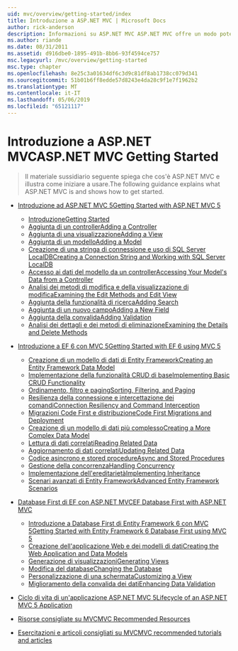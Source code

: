 ```yaml
---
uid: mvc/overview/getting-started/index
title: Introduzione a ASP.NET MVC | Microsoft Docs
author: rick-anderson
description: Informazioni su ASP.NET MVC ASP.NET MVC offre un modo potente, basato su modelli per creare siti Web dinamici che consente una netta separazione dei compiti e tale g...
ms.author: riande
ms.date: 08/31/2011
ms.assetid: d916dbe0-1895-491b-8bb6-93f4594ce757
msc.legacyurl: /mvc/overview/getting-started
msc.type: chapter
ms.openlocfilehash: 8e25c3a01634df6c3d9c81df8ab1738cc079d341
ms.sourcegitcommit: 51b01b6ff8edde57d8243e4da28c9f1e7f1962b2
ms.translationtype: MT
ms.contentlocale: it-IT
ms.lasthandoff: 05/06/2019
ms.locfileid: "65121117"
---
```

# <a name="aspnet-mvc-getting-started"></a><span data-ttu-id="d459b-103">Introduzione a ASP.NET MVC</span><span class="sxs-lookup"><span data-stu-id="d459b-103">ASP.NET MVC Getting Started</span></span>

> <span data-ttu-id="d459b-104">Il materiale sussidiario seguente spiega che cos'è ASP.NET MVC e illustra come iniziare a usare.</span><span class="sxs-lookup"><span data-stu-id="d459b-104">The following guidance explains what ASP.NET MVC is and shows how to get started.</span></span>

- [<span data-ttu-id="d459b-105">Introduzione ad ASP.NET MVC 5</span><span class="sxs-lookup"><span data-stu-id="d459b-105">Getting Started with ASP.NET MVC 5</span></span>](introduction/index.md)

    - [<span data-ttu-id="d459b-106">Introduzione</span><span class="sxs-lookup"><span data-stu-id="d459b-106">Getting Started</span></span>](introduction/getting-started.md)
    - [<span data-ttu-id="d459b-107">Aggiunta di un controller</span><span class="sxs-lookup"><span data-stu-id="d459b-107">Adding a Controller</span></span>](introduction/adding-a-controller.md)
    - [<span data-ttu-id="d459b-108">Aggiunta di una visualizzazione</span><span class="sxs-lookup"><span data-stu-id="d459b-108">Adding a View</span></span>](introduction/adding-a-view.md)
    - [<span data-ttu-id="d459b-109">Aggiunta di un modello</span><span class="sxs-lookup"><span data-stu-id="d459b-109">Adding a Model</span></span>](introduction/adding-a-model.md)
    - [<span data-ttu-id="d459b-110">Creazione di una stringa di connessione e uso di SQL Server LocalDB</span><span class="sxs-lookup"><span data-stu-id="d459b-110">Creating a Connection String and Working with SQL Server LocalDB</span></span>](introduction/creating-a-connection-string.md)
    - [<span data-ttu-id="d459b-111">Accesso ai dati del modello da un controller</span><span class="sxs-lookup"><span data-stu-id="d459b-111">Accessing Your Model's Data from a Controller</span></span>](introduction/accessing-your-models-data-from-a-controller.md)
    - [<span data-ttu-id="d459b-112">Analisi dei metodi di modifica e della visualizzazione di modifica</span><span class="sxs-lookup"><span data-stu-id="d459b-112">Examining the Edit Methods and Edit View</span></span>](introduction/examining-the-edit-methods-and-edit-view.md)
    - [<span data-ttu-id="d459b-113">Aggiunta della funzionalità di ricerca</span><span class="sxs-lookup"><span data-stu-id="d459b-113">Adding Search</span></span>](introduction/adding-search.md)
    - [<span data-ttu-id="d459b-114">Aggiunta di un nuovo campo</span><span class="sxs-lookup"><span data-stu-id="d459b-114">Adding a New Field</span></span>](introduction/adding-a-new-field.md)
    - [<span data-ttu-id="d459b-115">Aggiunta della convalida</span><span class="sxs-lookup"><span data-stu-id="d459b-115">Adding Validation</span></span>](introduction/adding-validation.md)
    - [<span data-ttu-id="d459b-116">Analisi dei dettagli e dei metodi di eliminazione</span><span class="sxs-lookup"><span data-stu-id="d459b-116">Examining the Details and Delete Methods</span></span>](introduction/examining-the-details-and-delete-methods.md)
- [<span data-ttu-id="d459b-117">Introduzione a EF 6 con MVC 5</span><span class="sxs-lookup"><span data-stu-id="d459b-117">Getting Started with EF 6 using MVC 5</span></span>](getting-started-with-ef-using-mvc/index.md)

    - [<span data-ttu-id="d459b-118">Creazione di un modello di dati di Entity Framework</span><span class="sxs-lookup"><span data-stu-id="d459b-118">Creating an Entity Framework Data Model</span></span>](getting-started-with-ef-using-mvc/creating-an-entity-framework-data-model-for-an-asp-net-mvc-application.md)
    - [<span data-ttu-id="d459b-119">Implementazione della funzionalità CRUD di base</span><span class="sxs-lookup"><span data-stu-id="d459b-119">Implementing Basic CRUD Functionality</span></span>](getting-started-with-ef-using-mvc/implementing-basic-crud-functionality-with-the-entity-framework-in-asp-net-mvc-application.md)
    - [<span data-ttu-id="d459b-120">Ordinamento, filtro e paging</span><span class="sxs-lookup"><span data-stu-id="d459b-120">Sorting, Filtering, and Paging</span></span>](getting-started-with-ef-using-mvc/sorting-filtering-and-paging-with-the-entity-framework-in-an-asp-net-mvc-application.md)
    - [<span data-ttu-id="d459b-121">Resilienza della connessione e intercettazione dei comandi</span><span class="sxs-lookup"><span data-stu-id="d459b-121">Connection Resiliency and Command Interception</span></span>](getting-started-with-ef-using-mvc/connection-resiliency-and-command-interception-with-the-entity-framework-in-an-asp-net-mvc-application.md)
    - [<span data-ttu-id="d459b-122">Migrazioni Code First e distribuzione</span><span class="sxs-lookup"><span data-stu-id="d459b-122">Code First Migrations and Deployment</span></span>](getting-started-with-ef-using-mvc/migrations-and-deployment-with-the-entity-framework-in-an-asp-net-mvc-application.md)
    - [<span data-ttu-id="d459b-123">Creazione di un modello di dati più complesso</span><span class="sxs-lookup"><span data-stu-id="d459b-123">Creating a More Complex Data Model</span></span>](getting-started-with-ef-using-mvc/creating-a-more-complex-data-model-for-an-asp-net-mvc-application.md)
    - [<span data-ttu-id="d459b-124">Lettura di dati correlati</span><span class="sxs-lookup"><span data-stu-id="d459b-124">Reading Related Data</span></span>](getting-started-with-ef-using-mvc/reading-related-data-with-the-entity-framework-in-an-asp-net-mvc-application.md)
    - [<span data-ttu-id="d459b-125">Aggiornamento di dati correlati</span><span class="sxs-lookup"><span data-stu-id="d459b-125">Updating Related Data</span></span>](getting-started-with-ef-using-mvc/updating-related-data-with-the-entity-framework-in-an-asp-net-mvc-application.md)
    - [<span data-ttu-id="d459b-126">Codice asincrono e stored procedure</span><span class="sxs-lookup"><span data-stu-id="d459b-126">Async and Stored Procedures</span></span>](getting-started-with-ef-using-mvc/async-and-stored-procedures-with-the-entity-framework-in-an-asp-net-mvc-application.md)
    - [<span data-ttu-id="d459b-127">Gestione della concorrenza</span><span class="sxs-lookup"><span data-stu-id="d459b-127">Handling Concurrency</span></span>](getting-started-with-ef-using-mvc/handling-concurrency-with-the-entity-framework-in-an-asp-net-mvc-application.md)
    - [<span data-ttu-id="d459b-128">Implementazione dell'ereditarietà</span><span class="sxs-lookup"><span data-stu-id="d459b-128">Implementing Inheritance</span></span>](getting-started-with-ef-using-mvc/implementing-inheritance-with-the-entity-framework-in-an-asp-net-mvc-application.md)
    - [<span data-ttu-id="d459b-129">Scenari avanzati di Entity Framework</span><span class="sxs-lookup"><span data-stu-id="d459b-129">Advanced Entity Framework Scenarios</span></span>](getting-started-with-ef-using-mvc/advanced-entity-framework-scenarios-for-an-mvc-web-application.md)
- [<span data-ttu-id="d459b-130">Database First di EF con ASP.NET MVC</span><span class="sxs-lookup"><span data-stu-id="d459b-130">EF Database First with ASP.NET MVC</span></span>](database-first-development/index.md)

    - [<span data-ttu-id="d459b-131">Introduzione a Database First di Entity Framework 6 con MVC 5</span><span class="sxs-lookup"><span data-stu-id="d459b-131">Getting Started with Entity Framework 6 Database First using MVC 5</span></span>](database-first-development/setting-up-database.md)
    - [<span data-ttu-id="d459b-132">Creazione dell'applicazione Web e dei modelli di dati</span><span class="sxs-lookup"><span data-stu-id="d459b-132">Creating the Web Application and Data Models</span></span>](database-first-development/creating-the-web-application.md)
    - [<span data-ttu-id="d459b-133">Generazione di visualizzazioni</span><span class="sxs-lookup"><span data-stu-id="d459b-133">Generating Views</span></span>](database-first-development/generating-views.md)
    - [<span data-ttu-id="d459b-134">Modifica del database</span><span class="sxs-lookup"><span data-stu-id="d459b-134">Changing the Database</span></span>](database-first-development/changing-the-database.md)
    - [<span data-ttu-id="d459b-135">Personalizzazione di una schermata</span><span class="sxs-lookup"><span data-stu-id="d459b-135">Customizing a View</span></span>](database-first-development/customizing-a-view.md)
    - [<span data-ttu-id="d459b-136">Miglioramento della convalida dei dati</span><span class="sxs-lookup"><span data-stu-id="d459b-136">Enhancing Data Validation</span></span>](database-first-development/enhancing-data-validation.md)
- [<span data-ttu-id="d459b-137">Ciclo di vita di un'applicazione ASP.NET MVC 5</span><span class="sxs-lookup"><span data-stu-id="d459b-137">Lifecycle of an ASP.NET MVC 5 Application</span></span>](lifecycle-of-an-aspnet-mvc-5-application.md)
- [<span data-ttu-id="d459b-138">Risorse consigliate su MVC</span><span class="sxs-lookup"><span data-stu-id="d459b-138">MVC Recommended Resources</span></span>](recommended-resources-for-mvc.md)
- [<span data-ttu-id="d459b-139">Esercitazioni e articoli consigliati su MVC</span><span class="sxs-lookup"><span data-stu-id="d459b-139">MVC recommended tutorials and articles</span></span>](mvc-learning-sequence.md)
